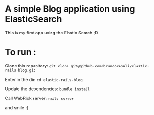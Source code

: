 A  simple Blog application using ElasticSearch
==================

This is my first app using the Elastic Search ;D

To run :
=====

Clone this repository: `git clone git@github.com:brunoocasali/elastic-rails-blog.git` 

Enter in the dir: `cd elastic-rails-blog`

Update the dependencies: `bundle install` 

Call WebRick server: `rails server`


and smile :)

